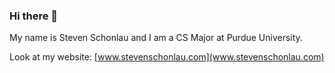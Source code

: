 ### Hi there 👋

My name is Steven Schonlau and I am a CS Major at Purdue University.

Look at my website: [www.stevenschonlau.com](www.stevenschonlau.com)

<!--
**StevenSchonlau/StevenSchonlau** is a ✨ _special_ ✨ repository because its `README.md` (this file) appears on your GitHub profile.

Here are some ideas to get you started:

- 🔭 I’m currently working on ...
- 🌱 I’m currently learning ...
- 👯 I’m looking to collaborate on ...
- 🤔 I’m looking for help with ...
- 💬 Ask me about ...
- 📫 How to reach me: ...
- 😄 Pronouns: ...
- ⚡ Fun fact: ...
-->
